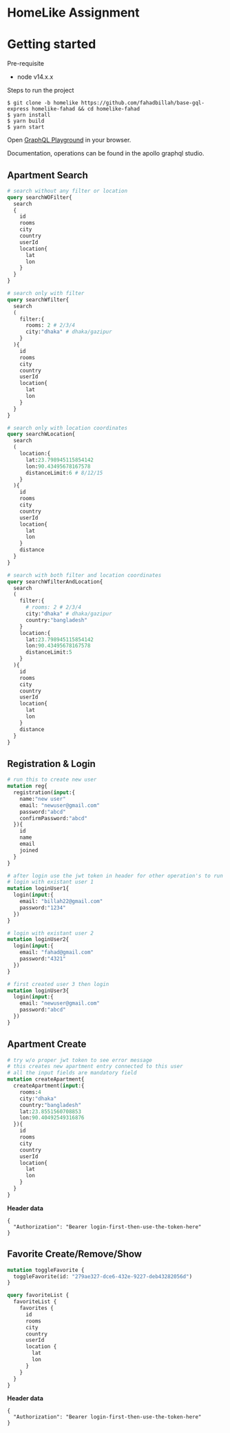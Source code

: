 # HomeLike Assignment

# Getting started

Pre-requisite
  - node v14.x.x

Steps to run the project
```console
$ git clone -b homelike https://github.com/fahadbillah/base-gql-express homelike-fahad && cd homelike-fahad
$ yarn install
$ yarn build
$ yarn start
```

Open [GraphQL Playground](https://studio.apollographql.com/graph/HomeLike/explorer?explorerURLState=N4IgJg9gxgrgtgUwHYBcQC4QGIAEBnBAQwCcoALHAdwEsUyIYUdCkBPHAM2oBsUFicEAd2iEU1CEgA6SAI4x%2B7AiXIB1APIAxHn2LAZOfEVJkDOfUkOHqYM4eIQIcPHZxRarV1Aapiny1YwBMQAkrYBhiJQYhJIFlZW3GKukZKuAL5mmUjZMrjKJoJI3Ow0dJw6-DLyikYqZKpcvPzxdSZmABSuTbrorQkOTnjoOABMOLijAPQAzFMALCluHuhS4GSEANaEaxM4YBvbUwDmhABe1AAOMMQZZgCU-Tg2roPOXh5ePih%2BrkH8YVcURikiekWSEUSaUh2UM2VySHyxnIRRKVFoFGB4kkbkcxDA1CQYgQLjkCj8bTUABlRNi4mYCuROkDabE%2Bkskih0KMZgA6ADsAE4AByC%2BYAVgAjJLxcLxfNJfNRhzJOhBQAGXnzGbzQXigBs-OFksN4qNSwJeBQLCgCCp1DgtHQ%2Br2wqmkumMruAUerhekLepIS7hQ-mD31%2BkP%2BoXCCSxsTBOE5KukMNclutSFtWRkCKR9XR5QARhByj1%2BMwkGAk6ycd4hASiXxSTUKYyGuXiABBKs06J01rt5mQzvsyGGXCBkbjSazBZLEOsVbrLY7EB7A6rk7nK43BcRpdrIssY5JMAk0wgb1x2tIMcJcFcnkCkViqUyuUKpUptWa7W6g0jRNfkzWFC1qCtG07QdJ1xXVa8cF9SF-QGRx3khRcvhgXww0CYJAUheNQQ5CEHxrVMElhKwMygnMchkPIcAAJQQY4IJ%2BEFLAAMhwGk2NTSdsJwOgIOEiA3GIIg%2BBwJAEEoHBoxkOBGE4nBJOOVp1PY4hOI6Qlri5J4iUQZdZPkxSr0hBA4EIHgRjWMzowAAWOGyeF5bw4DWVxLkIPA8EoBtl0IIsoFsSzwyQLhiDgAAFPyAqCtYQrC7yAnSJCEhQqxjIQVxrNs7hXAAKwgQkEFjHB4QYxFmA4XQa34hSCGEsgEBwYrKCYFAIE2ZBnksNrCHPAQOCEQQ6ArCBLn4TiAHI8DEtTsMYkQmrKCgEAAD3YlgmGjHBJSUlS6UawkAFVgklVo1sJPSkAM%2B8rAKuycCPHgkjIUZRhctzuA8pw0oSXz-MC-Flw9HUgaq%2B5cxq3BbssDacG23bUGaitlSQZTrVOxHLv4UYbogfj7sep4Xu4eyQA4QgNjAX7CoBryIqsEHEvBtZtVGI7WYyuGBIqYgrQkqSKoxgQZla-rEeO3HYjOpACeIGZidJ-TGCewxKepxzgkZ9zPOhwx2bBsBgtC8Kslh%2BjBa7XziBQRB0YAYUk4lGJ%2BUopnEy4HBmgROu63r%2Bp6ox2v4BwBEQfzCGOPLapExaoHd5sZLk5gHad5AmBzilvCQWSoD4asw6TiXGMIbhuGlgaDIqBBuDARaSHamyqzEIR2C4Rvwhx1SU7F%2B2SGz1BWkH4lh8d52UDJzWninRYMJWNZN22Y3cWwr3l2PJBT2Gi8N85bk%2BTlKUDXVfl1WFdVb5ZO8NS1dVdVGeVBRmSUr7v9LMqsbL7DQkGKwmEMIHj%2BPhSqqR%2BwJhIigFMCFqqCzGgIc8AA3Ru00Z4YzlqpSScAIDoKnqPFAmlrIEIQEQmeelzarygMKG%2B8x1SjAALT8ltFAZh8wEDCnmMw4UhAoBFmYUWDg8wOCCjAOKQgoxBQhTWDbPMOBNCEFQUIWg7U3ZiymCxfB6CpgAGV6CUBwadHqxxTwIGUao4g6jzBmDMRYqxai%2BDUOpqMIUhAEAzHccwsAtp9ScO8QgZhgpvr8l8QgIs3NhSjHVAacKCiaqtm7io5x0ERatFptY9R9oMndFSTYtOiZ-5WEDAuT445N44SWNGAiZEiKWETI%2BJYqQKIPionCOi2QQAABoQCoJINQEK3ASQYBAL0kAQ0Rp4DGfoEAXZGD0BsWcTiaxlwACFjAVgQKwAAUmQIsABxdw6hqC7JCOdM4IRJQADlqAhDwCEJATFxRQBdiEfUIRNiXAABoADUXa7MFLyHZuzLgAC13mfOKgATS2jcgAKrs6g4Lip-M2FSBFUBWDqCxSgG5hyblwEhXEgAsmcAAiuqTFMLKA3IACKbDpWcTQZAYUItJeqGF%2BiHkhDgNwMgYAoWkoRTCs4NyzgwpmAykI8wbn6JoOCn5ZBKAhFKvC4qpLpXFSgKMUl9LjiSg4BS3kpL%2BRwBmPyF2sUoBUiQMVFVhzwWkqQAi2yPyixFjADCpAeAmLMMOUxLaRYUA-LiuKKkHBYpnBcCAdIcagA&variant=current) in your browser.

Documentation, operations can be found in the apollo graphql studio.



## Apartment Search
```graphql
# search without any filter or location
query searchWOFilter{
  search
  {
    id
    rooms
    city
    country
    userId
    location{
      lat
      lon
    }
  }
}

# search only with filter
query searchWfilter{
  search
  (
    filter:{
      rooms: 2 # 2/3/4
      city:"dhaka" # dhaka/gazipur
    }
  ){
    id
    rooms
    city
    country
    userId
    location{
      lat
      lon
    }
  }
}

# search only with location coordinates
query searchWLocation{
  search
  (
    location:{
      lat:23.798945115854142
      lon:90.43495678167578
      distanceLimit:6 # 8/12/15
    }
  ){
    id
    rooms
    city
    country
    userId
    location{
      lat
      lon
    }
    distance
  }
}

# search with both filter and location coordinates
query searchWfilterAndLocation{
  search
  (
    filter:{
      # rooms: 2 # 2/3/4
      city:"dhaka" # dhaka/gazipur
      country:"bangladesh"
    }
    location:{
      lat:23.798945115854142
      lon:90.43495678167578
      distanceLimit:5
    }
  ){
    id
    rooms
    city
    country
    userId
    location{
      lat
      lon
    }
    distance
  }
}
```


## Registration & Login
```graphql
# run this to create new user
mutation reg{
  registration(input:{
    name:"new user"
    email: "newuser@gmail.com"
    password:"abcd"
    confirmPassword:"abcd"
  }){
    id
    name
    email
    joined
  }
}

# after login use the jwt token in header for other operation's to run
# login with existant user 1
mutation loginUser1{
  login(input:{
    email: "billah22@gmail.com"
    password:"1234"
  })
}

# login with existant user 2
mutation loginUser2{
  login(input:{
    email: "fahad@gmail.com"
    password:"4321"
  })
}

# first created user 3 then login
mutation loginUser3{
  login(input:{
    email: "newuser@gmail.com"
    password:"abcd"
  })
}

```


## Apartment Create
```graphql
# try w/o proper jwt token to see error message
# this creates new apartment entry connected to this user
# all the input fields are mandatory field
mutation createApartment{
  createApartment(input:{
    rooms:4
    city:"dhaka"
    country:"bangladesh"
    lat:23.8551560708853
    lon:90.40492549316876
  }){
    id
    rooms
    city
    country
    userId
    location{
      lat
      lon
    }
  }
}
```

**Header data**
```
{
  "Authorization": "Bearer login-first-then-use-the-token-here"
}
```


## Favorite Create/Remove/Show
```graphql
mutation toggleFavorite {
  toggleFavorite(id: "279ae327-dce6-432e-9227-deb43282056d")
}

query favoriteList {
  favoriteList {
    favorites {
      id
      rooms
      city
      country
      userId
      location {
        lat
        lon
      }
    }
  }
}

```

**Header data**
```
{
  "Authorization": "Bearer login-first-then-use-the-token-here"
}
```

